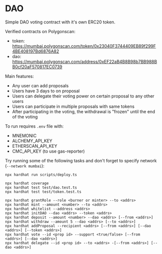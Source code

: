 # DAO

Simple DAO voting contract with it's own ERC20 token.

Verified contracts on Polygonscan:
- token: https://mumbai.polygonscan.com/token/0x23040F3744409EB89f299F4BE408197Bd6876A82
- dao: https://mumbai.polygonscan.com/address/0xEF22aB4B8B98b7BB988BB0cf20aF570817EC0739

Main features:
- Any user can add proposals
- Users have 3 days to on proposal
- Users can delegate their voting power on certain proposal to any other users
- Users can participate in multiple proposals with same tokens
- After participating in the voting, the withdrawal is "frozen" until the end of the voting

To run requires `.env` file with:
- MNEMONIC
- ALCHEMY_API_KEY
- ETHERSCAN_API_KEY
- CMC_API_KEY (to use gas-reporter)

Try running some of the following tasks and don't forget to specify network (`--network mumbai`):

```shell
npx hardhat run scripts/deploy.ts

npx hardhat coverage
npx hardhat test test/dao.test.ts
npx hardhat test test/token.test.ts

npx hardhat grantRole --role <burner or minter> --to <addrs>
npx hardhat mint --amount <number> --to <addrs>
npx hardhat whitelist --address <addrs>
npx hardhat initDAO --dao <addrs> --token <addrs>
npx hardhat deposit --amount <number> --dao <addrs> [--from <addrs>]
npx hardhat withdraw --amount 5 --dao <addrs> [--to <addrs>]
npx hardhat addProposal --recipient <addrs> [--from <addrs>] [--dao <addrs>] [--token <addrs>]
npx hardhat vote --id <prop id> --support <true/false> [--from <addrs>] [--dao <addrs>]
npx hardhat delegate --id <prop id> --to <addrs> -[--from <addrs>] [--dao <addrs>]
```
